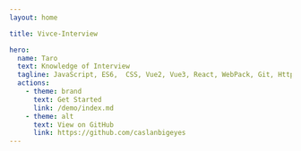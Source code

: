```yaml
---
layout: home

title: Vivce-Interview

hero:
  name: Taro
  text: Knowledge of Interview
  tagline: JavaScript, ES6,  CSS, Vue2, Vue3, React, WebPack, Git, Http, NodeJs, algorithm.
  actions:
    - theme: brand
      text: Get Started
      link: /demo/index.md
    - theme: alt
      text: View on GitHub
      link: https://github.com/caslanbigeyes
---
```

